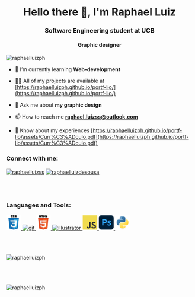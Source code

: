 <h1 align="center">Hello there 👋, I'm Raphael Luiz</h1>
<h3 align="center">Software Engineering student at UCB</h3>
<h4 align="center">Graphic designer</h4>

<p align="left"> <img src="https://komarev.com/ghpvc/?username=raphaelluizph&label=Profile%20views&color=0e75b6&style=flat" alt="raphaelluizph" /> </p>

- 🌱 I’m currently learning **Web-development**

- 👨‍💻 All of my projects are available at [https://raphaelluizph.github.io/portf-lio/](https://raphaelluizph.github.io/portf-lio/)

- 💬 Ask me about **my graphic design**

- 📫 How to reach me **raphael.luizss@outlook.com**

- 📄 Know about my experiences [https://raphaelluizph.github.io/portf-lio/assets/Curr%C3%ADculo.pdf](https://raphaelluizph.github.io/portf-lio/assets/Curr%C3%ADculo.pdf)

<h3 align="left">Connect with me:</h3>
<p align="left">
<a href="https://linkedin.com/in/raphaelluizss" target="blank"><img align="center" src="https://raw.githubusercontent.com/rahuldkjain/github-profile-readme-generator/master/src/images/icons/Social/linked-in-alt.svg" alt="raphaelluizss" height="30" width="40" /></a>
<a href="https://www.behance.net/raphaelluizdesousa" target="blank"><img align="center" src="https://raw.githubusercontent.com/rahuldkjain/github-profile-readme-generator/master/src/images/icons/Social/behance.svg" alt="raphaelluizdesousa" height="30" width="40" /></a>
</p>
<br><br>
<h3 align="left">Languages and Tools:</h3>
<p align="left"> <a href="https://www.w3schools.com/css/" target="_blank" rel="noreferrer"> <img src="https://raw.githubusercontent.com/devicons/devicon/master/icons/css3/css3-original-wordmark.svg" alt="css3" width="40" height="40"/> </a> <a href="https://git-scm.com/" target="_blank" rel="noreferrer"> <img src="https://www.vectorlogo.zone/logos/git-scm/git-scm-icon.svg" alt="git" width="40" height="40"/> </a> <a href="https://www.w3.org/html/" target="_blank" rel="noreferrer"> <img src="https://raw.githubusercontent.com/devicons/devicon/master/icons/html5/html5-original-wordmark.svg" alt="html5" width="40" height="40"/> </a> <a href="https://www.adobe.com/in/products/illustrator.html" target="_blank" rel="noreferrer"> <img src="https://www.vectorlogo.zone/logos/adobe_illustrator/adobe_illustrator-icon.svg" alt="illustrator" width="40" height="40"/> </a> <a href="https://developer.mozilla.org/en-US/docs/Web/JavaScript" target="_blank" rel="noreferrer"> <img src="https://raw.githubusercontent.com/devicons/devicon/master/icons/javascript/javascript-original.svg" alt="javascript" width="40" height="40"/> </a> <a href="https://www.photoshop.com/en" target="_blank" rel="noreferrer"> <img src="https://raw.githubusercontent.com/devicons/devicon/master/icons/photoshop/photoshop-original.svg" alt="photoshop" width="40" height="40"/> </a> <a href="https://www.python.org" target="_blank" rel="noreferrer"> <img src="https://raw.githubusercontent.com/devicons/devicon/master/icons/python/python-original.svg" alt="python" width="40" height="40"/> </a> </p>
<br><br>
<p><img align="center" src="https://github-readme-stats.vercel.app/api/top-langs?username=raphaelluizph&show_icons=true&locale=en&layout=compact" alt="raphaelluizph" /></p>
<br><br>
<p><img align="center" src="https://github-readme-streak-stats.herokuapp.com/?user=raphaelluizph&" alt="raphaelluizph" /></p>
